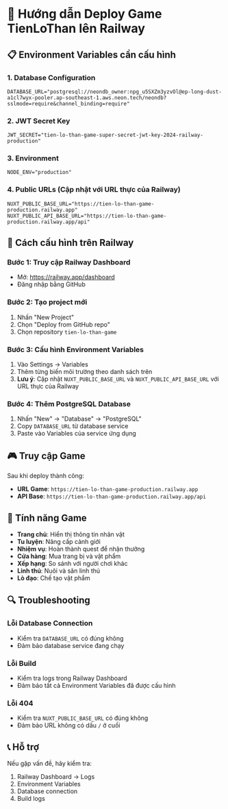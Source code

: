 # 🚀 Hướng dẫn Deploy Game TienLoThan lên Railway

## 📋 **Environment Variables cần cấu hình**

### **1. Database Configuration**
```
DATABASE_URL="postgresql://neondb_owner:npg_u5SXZm3yzvOl@ep-long-dust-a1cl7wyx-pooler.ap-southeast-1.aws.neon.tech/neondb?sslmode=require&channel_binding=require"
```

### **2. JWT Secret Key**
```
JWT_SECRET="tien-lo-than-game-super-secret-jwt-key-2024-railway-production"
```

### **3. Environment**
```
NODE_ENV="production"
```

### **4. Public URLs (Cập nhật với URL thực của Railway)**
```
NUXT_PUBLIC_BASE_URL="https://tien-lo-than-game-production.railway.app"
NUXT_PUBLIC_API_BASE_URL="https://tien-lo-than-game-production.railway.app/api"
```

## 🔧 **Cách cấu hình trên Railway**

### **Bước 1: Truy cập Railway Dashboard**
- Mở: https://railway.app/dashboard
- Đăng nhập bằng GitHub

### **Bước 2: Tạo project mới**
1. Nhấn "New Project"
2. Chọn "Deploy from GitHub repo"
3. Chọn repository `tien-lo-than-game`

### **Bước 3: Cấu hình Environment Variables**
1. Vào Settings → Variables
2. Thêm từng biến môi trường theo danh sách trên
3. **Lưu ý**: Cập nhật `NUXT_PUBLIC_BASE_URL` và `NUXT_PUBLIC_API_BASE_URL` với URL thực của Railway

### **Bước 4: Thêm PostgreSQL Database**
1. Nhấn "New" → "Database" → "PostgreSQL"
2. Copy `DATABASE_URL` từ database service
3. Paste vào Variables của service ứng dụng

## 🎮 **Truy cập Game**

Sau khi deploy thành công:
- **URL Game**: `https://tien-lo-than-game-production.railway.app`
- **API Base**: `https://tien-lo-than-game-production.railway.app/api`

## 📱 **Tính năng Game**

- **Trang chủ**: Hiển thị thông tin nhân vật
- **Tu luyện**: Nâng cấp cảnh giới
- **Nhiệm vụ**: Hoàn thành quest để nhận thưởng
- **Cửa hàng**: Mua trang bị và vật phẩm
- **Xếp hạng**: So sánh với người chơi khác
- **Linh thú**: Nuôi và săn linh thú
- **Lò đạo**: Chế tạo vật phẩm

## 🔍 **Troubleshooting**

### **Lỗi Database Connection**
- Kiểm tra `DATABASE_URL` có đúng không
- Đảm bảo database service đang chạy

### **Lỗi Build**
- Kiểm tra logs trong Railway Dashboard
- Đảm bảo tất cả Environment Variables đã được cấu hình

### **Lỗi 404**
- Kiểm tra `NUXT_PUBLIC_BASE_URL` có đúng không
- Đảm bảo URL không có dấu `/` ở cuối

## 📞 **Hỗ trợ**

Nếu gặp vấn đề, hãy kiểm tra:
1. Railway Dashboard → Logs
2. Environment Variables
3. Database connection
4. Build logs
